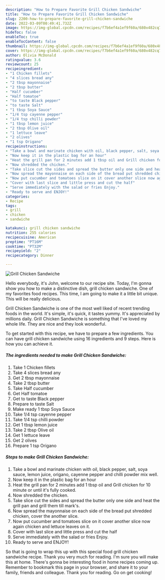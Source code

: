 ```yaml
---
description: "How to Prepare Favorite Grill Chicken Sandwiche"
title: "How to Prepare Favorite Grill Chicken Sandwiche"
slug: 2200-how-to-prepare-favorite-grill-chicken-sandwiche
date: 2022-03-09T00:49:41.732Z
image: https://img-global.cpcdn.com/recipes/f7b6ef4a1ef9f60a/680x482cq70/grill-chicken-sandwiche-recipe-main-photo.jpg
hideToc: false
enableToc: true
enableTocContent: false
thumbnail: https://img-global.cpcdn.com/recipes/f7b6ef4a1ef9f60a/680x482cq70/grill-chicken-sandwiche-recipe-main-photo.jpg
cover: https://img-global.cpcdn.com/recipes/f7b6ef4a1ef9f60a/680x482cq70/grill-chicken-sandwiche-recipe-main-photo.jpg
author: Olivia McDonald
ratingvalue: 3.6
reviewcount: 25
recipeingredient:
- "1 Chicken fillets"
- "4 slices bread any"
- "2 tbsp mayonnaise"
- "2 tbsp butter"
- "Half cucumber"
- "Half tomatoe"
- "to taste Black pepper"
- "to taste Salt"
- "1 tbsp Soya Sauce"
- "1/4 tsp cayenne pepper"
- "1/4 tsp chilli powder"
- "1 tbsp lemon juice"
- "2 tbsp Olive oil"
- "1 lettuce leave"
- "2 olives"
- "1 tsp Origano"
recipeinstructions:
- "Take a bowl and marinate chicken with oil, black pepper, salt, soya sauce, lemon juice, origano, cayenne pepper and chilli powder mix well."
- "Now keep it in the plastic bag for an hour"
- "Heat the grill pan for 2 minutes add 1 tbsp oil and Grill chicken for 10 minute or until it&#39;s fully cooked."
- "Now shredded the chicken."
- "Take slice cut the sides and spread the butter only one side and heat the grill pan and grill them till mark&#39;s."
- "Now spread the mayonnaise on each side of the bread put shredded chicken, cover the another slice."
- "Now put cucumber and tomatoes slice on it cover another slice now again chicken and lettuce leaves on it."
- "Cover with last slice and little press and cut the half"
- "Serve immediately with the salad or fries Enjoy."
- "Ready to serve and ENJOY!"
categories:
- Recipe
tags:
- grill
- chicken
- sandwiche

katakunci: grill chicken sandwiche 
nutrition: 255 calories
recipecuisine: American
preptime: "PT16M"
cooktime: "PT32M"
recipeyield: "2"
recipecategory: Dinner

---
```



![Grill Chicken Sandwiche](https://img-global.cpcdn.com/recipes/f7b6ef4a1ef9f60a/680x482cq70/grill-chicken-sandwiche-recipe-main-photo.jpg)

Hello everybody, it's John, welcome to our recipe site. Today, I'm gonna show you how to make a distinctive dish, grill chicken sandwiche. One of my favorites food recipes. This time, I am going to make it a little bit unique. This will be really delicious.



Grill Chicken Sandwiche is one of the most well liked of recent trending foods in the world. It's simple, it's quick, it tastes yummy. It's appreciated by millions daily. Grill Chicken Sandwiche is something that I've loved my whole life. They are nice and they look wonderful.


To get started with this recipe, we have to prepare a few ingredients. You can have grill chicken sandwiche using 16 ingredients and 9 steps. Here is how you can achieve it.

<!--inarticleads1-->

##### The ingredients needed to make Grill Chicken Sandwiche:

1. Take 1 Chicken fillets
1. Take 4 slices bread any
1. Get 2 tbsp mayonnaise
1. Take 2 tbsp butter
1. Take Half cucumber
1. Get Half tomatoe
1. Get to taste Black pepper
1. Prepare to taste Salt
1. Make ready 1 tbsp Soya Sauce
1. Take 1/4 tsp cayenne pepper
1. Take 1/4 tsp chilli powder
1. Get 1 tbsp lemon juice
1. Take 2 tbsp Olive oil
1. Get 1 lettuce leave
1. Get 2 olives
1. Prepare 1 tsp Origano




<!--inarticleads2-->

##### Steps to make Grill Chicken Sandwiche:

1. Take a bowl and marinate chicken with oil, black pepper, salt, soya sauce, lemon juice, origano, cayenne pepper and chilli powder mix well.
1. Now keep it in the plastic bag for an hour
1. Heat the grill pan for 2 minutes add 1 tbsp oil and Grill chicken for 10 minute or until it&#39;s fully cooked.
1. Now shredded the chicken.
1. Take slice cut the sides and spread the butter only one side and heat the grill pan and grill them till mark&#39;s.
1. Now spread the mayonnaise on each side of the bread put shredded chicken, cover the another slice.
1. Now put cucumber and tomatoes slice on it cover another slice now again chicken and lettuce leaves on it.
1. Cover with last slice and little press and cut the half
1. Serve immediately with the salad or fries Enjoy.
1. Ready to serve and ENJOY!



So that is going to wrap this up with this special food grill chicken sandwiche recipe. Thank you very much for reading. I'm sure you will make this at home. There's gonna be interesting food in home recipes coming up. Remember to bookmark this page in your browser, and share it to your family, friends and colleague. Thank you for reading. Go on get cooking!
